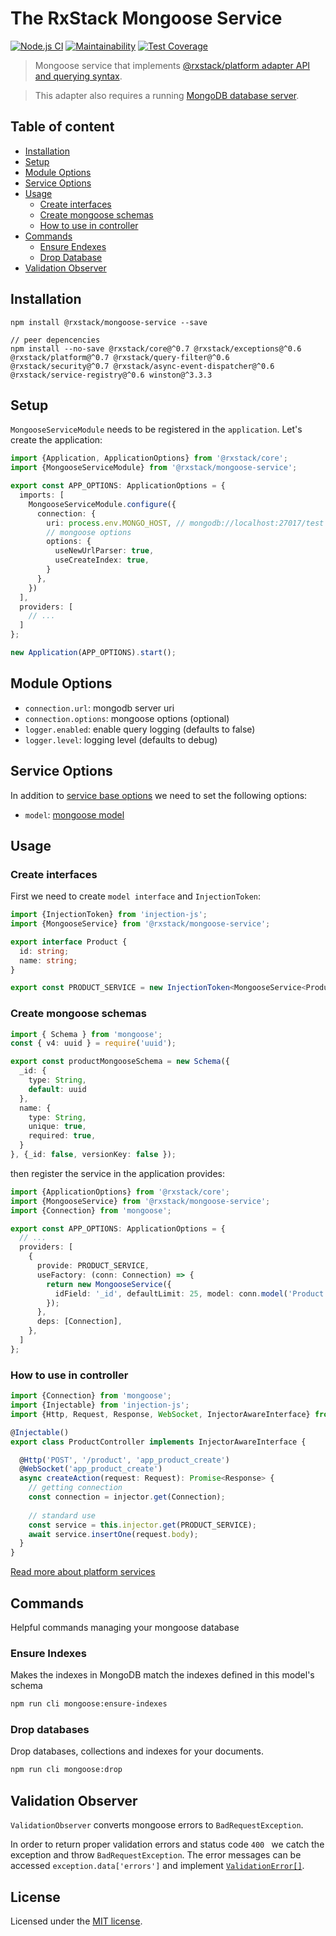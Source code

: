 # The RxStack Mongoose Service

[![Node.js CI](https://github.com/rxstack/mongoose-service/actions/workflows/node.js.yml/badge.svg?branch=master)](https://github.com/rxstack/mongoose-service/actions/workflows/node.js.yml)
[![Maintainability](https://api.codeclimate.com/v1/badges/f4b78bc8f5a0dc0d9915/maintainability)](https://codeclimate.com/github/rxstack/mongoose-service/maintainability)
[![Test Coverage](https://api.codeclimate.com/v1/badges/f4b78bc8f5a0dc0d9915/test_coverage)](https://codeclimate.com/github/rxstack/mongoose-service/test_coverage)

> Mongoose service that implements [@rxstack/platform adapter API and querying syntax](https://github.com/rxstack/rxstack/tree/master/packages/platform#services).

> This adapter also requires a running [MongoDB database server](https://docs.mongodb.com/manual/tutorial/getting-started/#).

## Table of content

- [Installation](#installation)
- [Setup](#setup)
- [Module Options](#module-options)
- [Service Options](#service-options)
- [Usage](#usage)
    - [Create interfaces](#usage-create-interfaces)
    - [Create mongoose schemas](#usage-schemas)
    - [How to use in controller](#usage-controller)
- [Commands](#commands)
    - [Ensure Endexes](#commands-ensure-indexes)
    - [Drop Database](#commands-drop-database)
- [Validation Observer](#validation-observer)


## <a name="installation"></a> Installation

```
npm install @rxstack/mongoose-service --save

// peer depencencies
npm install --no-save @rxstack/core@^0.7 @rxstack/exceptions@^0.6 @rxstack/platform@^0.7 @rxstack/query-filter@^0.6 @rxstack/security@^0.7 @rxstack/async-event-dispatcher@^0.6 @rxstack/service-registry@^0.6 winston@^3.3.3

```

## <a name="setup"></a>  Setup
`MongooseServiceModule` needs to be registered in the `application`. Let's create the application:

```typescript
import {Application, ApplicationOptions} from '@rxstack/core';
import {MongooseServiceModule} from '@rxstack/mongoose-service';

export const APP_OPTIONS: ApplicationOptions = {
  imports: [
    MongooseServiceModule.configure({
      connection: {
        uri: process.env.MONGO_HOST, // mongodb://localhost:27017/test
        // mongoose options
        options: {
          useNewUrlParser: true,
          useCreateIndex: true,
        }
      },
    })
  ],
  providers: [
    // ...
  ]
};

new Application(APP_OPTIONS).start();
```

## <a name="module-options"></a> Module Options

- `connection.url`: mongodb server uri
- `connection.options`: mongoose options (optional)
- `logger.enabled`: enable query logging (defaults to false)
- `logger.level`: logging level (defaults to debug)

## <a name="service-options"></a> Service Options
In addition to [service base options](https://github.com/rxstack/rxstack/tree/master/packages/platform#services-options)
we need to set the following options:

- `model`: [mongoose model](https://mongoosejs.com/docs/models.html)

## <a name="usage"></a>  Usage

### <a name="usage-create-interfaces"></a>  Create interfaces
First we need to create `model interface` and `InjectionToken`:

```typescript
import {InjectionToken} from 'injection-js';
import {MongooseService} from '@rxstack/mongoose-service';

export interface Product {
  id: string;
  name: string;
}

export const PRODUCT_SERVICE = new InjectionToken<MongooseService<Product>>('PRODUCT_SERVICE');
```

### <a name="usage-schemas"></a> Create mongoose schemas

```typescript
import { Schema } from 'mongoose';
const { v4: uuid } = require('uuid');

export const productMongooseSchema = new Schema({
  _id: {
    type: String,
    default: uuid
  },
  name: {
    type: String,
    unique: true,
    required: true,
  }
}, {_id: false, versionKey: false });
```

then register the service in the application provides:

```typescript
import {ApplicationOptions} from '@rxstack/core';
import {MongooseService} from '@rxstack/mongoose-service';
import {Connection} from 'mongoose';

export const APP_OPTIONS: ApplicationOptions = {
  // ...
  providers: [
    {
      provide: PRODUCT_SERVICE,
      useFactory: (conn: Connection) => {
        return new MongooseService({
          idField: '_id', defaultLimit: 25, model: conn.model('Product', productMongooseSchema)
        });
      },
      deps: [Connection],
    },
  ]
};
```

### <a name="usage-controller"></a> How to use in controller


```typescript
import {Connection} from 'mongoose';
import {Injectable} from 'injection-js';
import {Http, Request, Response, WebSocket, InjectorAwareInterface} from '@rxstack/core';

@Injectable()
export class ProductController implements InjectorAwareInterface {

  @Http('POST', '/product', 'app_product_create')
  @WebSocket('app_product_create')
  async createAction(request: Request): Promise<Response> {
    // getting connection
    const connection = injector.get(Connection);
   
    // standard use
    const service = this.injector.get(PRODUCT_SERVICE);
    await service.insertOne(request.body);
  }
}
```

[Read more about platform services](https://github.com/rxstack/rxstack/tree/master/packages/platform#services)

## <a name="commands"></a>  Commands
Helpful commands managing your mongoose database

### <a name="commands-ensure-endexes"></a> Ensure Indexes
Makes the indexes in MongoDB match the indexes defined in this model's schema

```bash
npm run cli mongoose:ensure-indexes
```

### <a name="commands-drop-database"></a> Drop databases
Drop databases, collections and indexes for your documents.

```bash
npm run cli mongoose:drop
```

## <a name="validation-observer"></a>  Validation Observer
`ValidationObserver` converts mongoose errors to `BadRequestException`.

In order to return proper validation errors and status code `400 ` we catch the exception and throw `BadRequestException`.
The error messages can be accessed `exception.data['errors']` and implement [`ValidationError[]`](https://github.com/rxstack/rxstack/tree/master/packages/platform/src).

## License

Licensed under the [MIT license](LICENSE).


